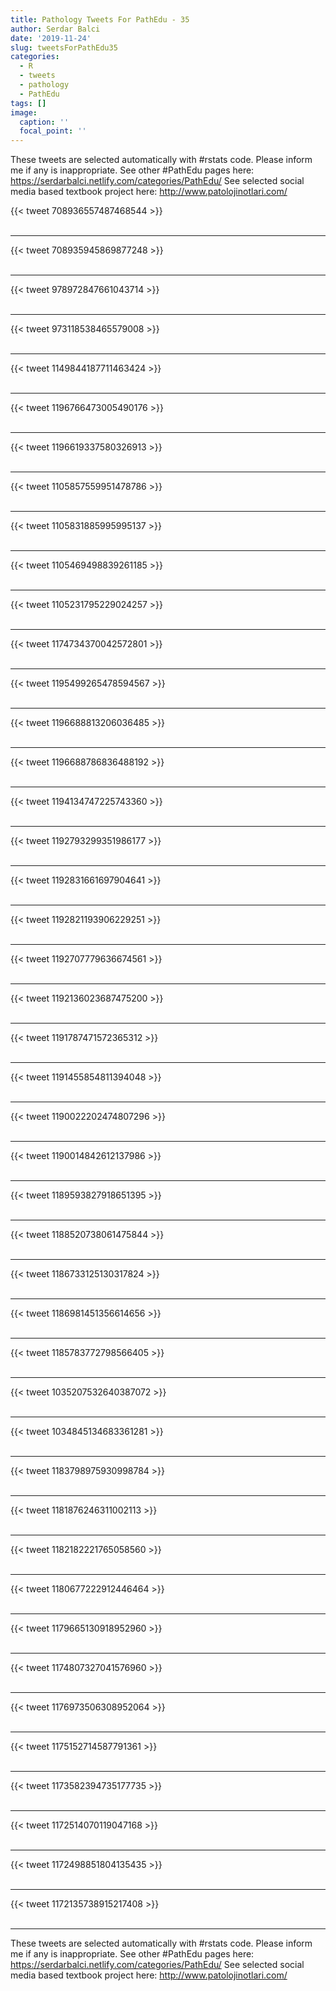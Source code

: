 ```yaml
---
title: Pathology Tweets For PathEdu - 35
author: Serdar Balci
date: '2019-11-24'
slug: tweetsForPathEdu35
categories:
  - R
  - tweets
  - pathology
  - PathEdu
tags: []
image:
  caption: ''
  focal_point: ''
---
```



These tweets are selected automatically with #rstats code. Please inform me if any is inappropriate.
See other #PathEdu pages here: https://serdarbalci.netlify.com/categories/PathEdu/ 
See selected social media based textbook project here: http://www.patolojinotlari.com/

{{< tweet 708936557487468544 >}}
<br>
<br>
<hr>
{{< tweet 708935945869877248 >}}
<br>
<br>
<hr>
{{< tweet 978972847661043714 >}}
<br>
<br>
<hr>
{{< tweet 973118538465579008 >}}
<br>
<br>
<hr>
{{< tweet 1149844187711463424 >}}
<br>
<br>
<hr>
{{< tweet 1196766473005490176 >}}
<br>
<br>
<hr>
{{< tweet 1196619337580326913 >}}
<br>
<br>
<hr>
{{< tweet 1105857559951478786 >}}
<br>
<br>
<hr>
{{< tweet 1105831885995995137 >}}
<br>
<br>
<hr>
{{< tweet 1105469498839261185 >}}
<br>
<br>
<hr>
{{< tweet 1105231795229024257 >}}
<br>
<br>
<hr>
{{< tweet 1174734370042572801 >}}
<br>
<br>
<hr>
{{< tweet 1195499265478594567 >}}
<br>
<br>
<hr>
{{< tweet 1196688813206036485 >}}
<br>
<br>
<hr>
{{< tweet 1196688786836488192 >}}
<br>
<br>
<hr>
{{< tweet 1194134747225743360 >}}
<br>
<br>
<hr>
{{< tweet 1192793299351986177 >}}
<br>
<br>
<hr>
{{< tweet 1192831661697904641 >}}
<br>
<br>
<hr>
{{< tweet 1192821193906229251 >}}
<br>
<br>
<hr>
{{< tweet 1192707779636674561 >}}
<br>
<br>
<hr>
{{< tweet 1192136023687475200 >}}
<br>
<br>
<hr>
{{< tweet 1191787471572365312 >}}
<br>
<br>
<hr>
{{< tweet 1191455854811394048 >}}
<br>
<br>
<hr>
{{< tweet 1190022202474807296 >}}
<br>
<br>
<hr>
{{< tweet 1190014842612137986 >}}
<br>
<br>
<hr>
{{< tweet 1189593827918651395 >}}
<br>
<br>
<hr>
{{< tweet 1188520738061475844 >}}
<br>
<br>
<hr>
{{< tweet 1186733125130317824 >}}
<br>
<br>
<hr>
{{< tweet 1186981451356614656 >}}
<br>
<br>
<hr>
{{< tweet 1185783772798566405 >}}
<br>
<br>
<hr>
{{< tweet 1035207532640387072 >}}
<br>
<br>
<hr>
{{< tweet 1034845134683361281 >}}
<br>
<br>
<hr>
{{< tweet 1183798975930998784 >}}
<br>
<br>
<hr>
{{< tweet 1181876246311002113 >}}
<br>
<br>
<hr>
{{< tweet 1182182221765058560 >}}
<br>
<br>
<hr>
{{< tweet 1180677222912446464 >}}
<br>
<br>
<hr>
{{< tweet 1179665130918952960 >}}
<br>
<br>
<hr>
{{< tweet 1174807327041576960 >}}
<br>
<br>
<hr>
{{< tweet 1176973506308952064 >}}
<br>
<br>
<hr>
{{< tweet 1175152714587791361 >}}
<br>
<br>
<hr>
{{< tweet 1173582394735177735 >}}
<br>
<br>
<hr>
{{< tweet 1172514070119047168 >}}
<br>
<br>
<hr>
{{< tweet 1172498851804135435 >}}
<br>
<br>
<hr>
{{< tweet 1172135738915217408 >}}
<br>
<br>
<hr>


These tweets are selected automatically with #rstats code. Please inform me if any is inappropriate.
See other #PathEdu pages here: https://serdarbalci.netlify.com/categories/PathEdu/ 
See selected social media based textbook project here: http://www.patolojinotlari.com/
